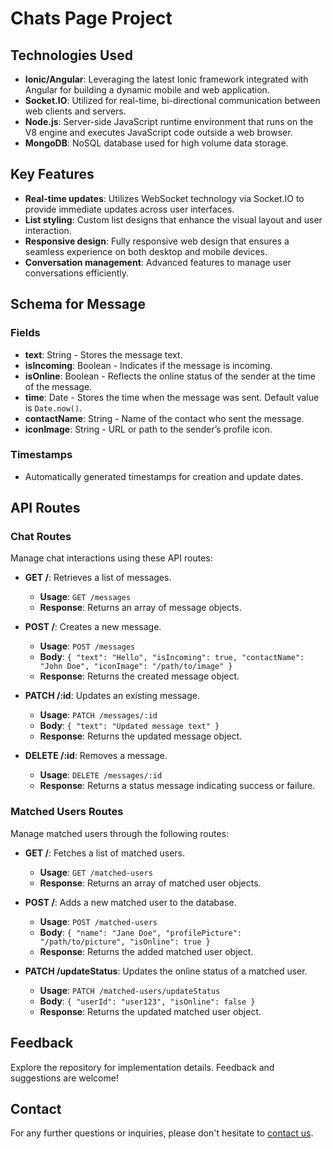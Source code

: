 # Chats Page Project

## Technologies Used

- **Ionic/Angular**: Leveraging the latest Ionic framework integrated with Angular for building a dynamic mobile and web application.
- **Socket.IO**: Utilized for real-time, bi-directional communication between web clients and servers.
- **Node.js**: Server-side JavaScript runtime environment that runs on the V8 engine and executes JavaScript code outside a web browser.
- **MongoDB**: NoSQL database used for high volume data storage.

## Key Features

- **Real-time updates**: Utilizes WebSocket technology via Socket.IO to provide immediate updates across user interfaces.
- **List styling**: Custom list designs that enhance the visual layout and user interaction.
- **Responsive design**: Fully responsive web design that ensures a seamless experience on both desktop and mobile devices.
- **Conversation management**: Advanced features to manage user conversations efficiently.

## Schema for Message

### Fields

- **text**: String - Stores the message text.
- **isIncoming**: Boolean - Indicates if the message is incoming.
- **isOnline**: Boolean - Reflects the online status of the sender at the time of the message.
- **time**: Date - Stores the time when the message was sent. Default value is `Date.now()`.
- **contactName**: String - Name of the contact who sent the message.
- **iconImage**: String - URL or path to the sender’s profile icon.

### Timestamps

- Automatically generated timestamps for creation and update dates.

## API Routes

### Chat Routes

Manage chat interactions using these API routes:

- **GET /**: Retrieves a list of messages.

  - **Usage**: `GET /messages`
  - **Response**: Returns an array of message objects.

- **POST /**: Creates a new message.

  - **Usage**: `POST /messages`
  - **Body**: `{ "text": "Hello", "isIncoming": true, "contactName": "John Doe", "iconImage": "/path/to/image" }`
  - **Response**: Returns the created message object.

- **PATCH /:id**: Updates an existing message.

  - **Usage**: `PATCH /messages/:id`
  - **Body**: `{ "text": "Updated message text" }`
  - **Response**: Returns the updated message object.

- **DELETE /:id**: Removes a message.
  - **Usage**: `DELETE /messages/:id`
  - **Response**: Returns a status message indicating success or failure.

### Matched Users Routes

Manage matched users through the following routes:

- **GET /**: Fetches a list of matched users.

  - **Usage**: `GET /matched-users`
  - **Response**: Returns an array of matched user objects.

- **POST /**: Adds a new matched user to the database.

  - **Usage**: `POST /matched-users`
  - **Body**: `{ "name": "Jane Doe", "profilePicture": "/path/to/picture", "isOnline": true }`
  - **Response**: Returns the added matched user object.

- **PATCH /updateStatus**: Updates the online status of a matched user.
  - **Usage**: `PATCH /matched-users/updateStatus`
  - **Body**: `{ "userId": "user123", "isOnline": false }`
  - **Response**: Returns the updated matched user object.

## Feedback

Explore the repository for implementation details. Feedback and suggestions are welcome!

## Contact

For any further questions or inquiries, please don't hesitate to [contact us](mailto:email@example.com).
